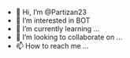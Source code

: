 - 👋 Hi, I’m @Partizan23
- 👀 I’m interested in BOT
- 🌱 I’m currently learning ...
- 💞️ I’m looking to collaborate on ...
- 📫 How to reach me ...

<!---
Partizan23/Partizan23 is a ✨ special ✨ repository because its `README.md` (this file) appears on your GitHub profile.
You can click the Preview link to take a look at your changes.
--->
